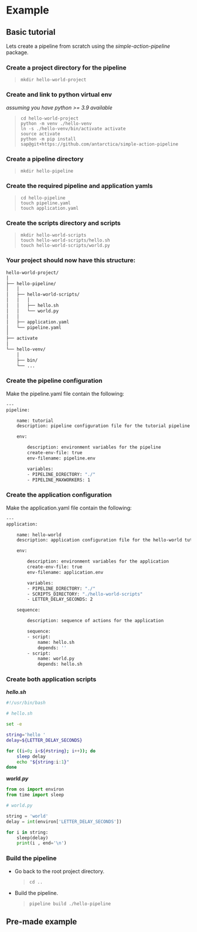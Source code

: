 # Example

## Basic tutorial
Lets create a pipeline from scratch using the *simple-action-pipeline* package.

### **Create a project directory for the pipeline**  
  >     mkdir hello-world-project

### **Create and link to python virtual env**  
*assuming you have python >= 3.9 available*
  >     cd hello-world-project
  >     python -m venv ./hello-venv
  >     ln -s ./hello-venv/bin/activate activate
  >     source activate
  >     python -m pip install sap@git+https://github.com/antarctica/simple-action-pipeline

### **Create a pipeline directory**  
  >     mkdir hello-pipeline

### **Create the required pipeline and application yamls**  
  >     cd hello-pipeline
  >     touch pipeline.yaml
  >     touch application.yaml

### **Create the scripts directory and scripts**  
  >     mkdir hello-world-scripts
  >     touch hello-world-scripts/hello.sh
  >     touch hello-world-scripts/world.py

### Your project should now have this structure:
```bash
hello-world-project/
│
├── hello-pipeline/
│   │
│   ├── hello-world-scripts/
│   │   │
│   │   ├── hello.sh
│   │   └── world.py
│   │
│   ├── application.yaml
│   └── pipeline.yaml
│
├── activate
│
└── hello-venv/
    │
    ├── bin/
    └── ...
```

### **Create the pipeline configuration**  
Make the pipeline.yaml file contain the following:  
```bash
---
pipeline:

    name: tutorial
    description: pipeline configuration file for the tutorial pipeline

    env:

        description: environment variables for the pipeline
        create-env-file: true
        env-filename: pipeline.env

        variables:
        - PIPELINE_DIRECTORY: "./"
        - PIPELINE_MAXWORKERS: 1
```

### **Create the application configuration**  
Make the application.yaml file contain the following:  
```bash
---
application:

    name: hello-world
    description: application configuration file for the hello-world tutorial

    env:

        description: environment variables for the application
        create-env-file: true
        env-filename: application.env

        variables:
        - PIPELINE_DIRECTORY: "./"
        - SCRIPTS_DIRECTORY: "./hello-world-scripts"
        - LETTER_DELAY_SECONDS: 2

    sequence:

        description: sequence of actions for the application

        sequence:
        - script: 
            name: hello.sh
            depends: ''
        - script:
            name: world.py
            depends: hello.sh
```

### **Create both application scripts**  
***hello.sh***  
```bash
#!/usr/bin/bash

# hello.sh

set -e

string='hello '
delay=${LETTER_DELAY_SECONDS}

for ((i=0; i<${#string}; i++)); do
    sleep delay
    echo "${string:i:1}"
done

```
***world.py***  
```python
from os import environ
from time import sleep

# world.py

string = 'world'
delay = int(environ['LETTER_DELAY_SECONDS'])

for i in string:
    sleep(delay)
    print(i , end='\n')

```

### **Build the pipeline**  
- Go back to the root project directory.  
  >     cd ..
- Build the pipeline.
  >     pipeline build ./hello-pipeline

## Pre-made example